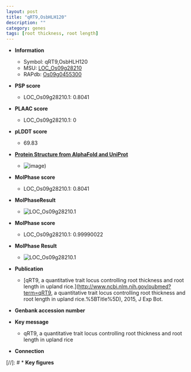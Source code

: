```yaml
---
layout: post
title: "qRT9,OsbHLH120"
description: ""
category: genes
tags: [root thickness, root length]
---
```


* **Information**  
    + Symbol: qRT9,OsbHLH120  
    + MSU: [LOC_Os09g28210](http://rice.plantbiology.msu.edu/cgi-bin/ORF_infopage.cgi?orf=LOC_Os09g28210)  
    + RAPdb: [Os09g0455300](http://rapdb.dna.affrc.go.jp/viewer/gbrowse_details/irgsp1?name=Os09g0455300)  

* **PSP score**  
    + LOC_Os09g28210.1: 0.8041 

* **PLAAC score**  
    + LOC_Os09g28210.1: 0 

* **pLDDT score**
    + 69.83

* **[Protein Structure from AlphaFold and UniProt](https://www.uniprot.org/uniprotkb/Q67TR8/entry#structure)**
    + ![image](https://ricepsp.github.io/images/Q6/AF-Q67TR8-F1.png))

* **MolPhase score**
    + LOC_Os09g28210.1: 0.8041

* **MolPhaseResult**
    + ![LOC_Os09g28210.1](https://ricepsp.github.io/pictures/LOC_Os09g/LOC_Os09g28210.1.png)

* **MolPhase score**
    + LOC_Os09g28210.1: 0.99990022

* **MolPhase Result**
    + ![LOC_Os09g28210.1](https://304243504.github.io/Pictures/LOC_Os09g/LOC_Os09g28210.1.png)

* **Publication**  
    + [qRT9, a quantitative trait locus controlling root thickness and root length in upland rice.](http://www.ncbi.nlm.nih.gov/pubmed?term=qRT9, a quantitative trait locus controlling root thickness and root length in upland rice.%5BTitle%5D), 2015, J Exp Bot.

* **Genbank accession number**  

* **Key message**  
    + qRT9, a quantitative trait locus controlling root thickness and root length in upland rice

* **Connection**  

[//]: # * **Key figures**  


